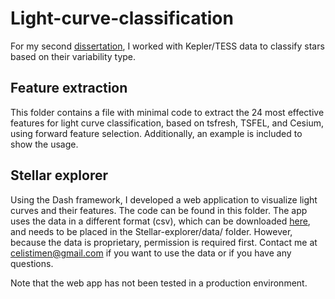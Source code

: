 # Light-curve-classification
For my second [dissertation](https://limo.libis.be/primo-explore/fulldisplay?docid=32LIBIS_ALMA_DS71255510430001471&context=L&vid=KULeuven&lang=en_US&search_scope=ALL_CONTENT&adaptor=Local%20Search%20Engine&tab=all_content_tab&query=any,contains,timen%20celis&offset=0), I worked with Kepler/TESS data to classify stars based on their variability type. 

## Feature extraction
This folder contains a file with minimal code to extract the 24 most effective features for light curve classification, based on tsfresh, TSFEL, and Cesium, using forward feature selection. Additionally, an example is included to show the usage.

## Stellar explorer
Using the Dash framework, I developed a web application to visualize light curves and their features. The code can be found in this folder.
The app uses the data in a different format (csv), which can be downloaded [here](https://drive.google.com/file/d/1GBpZpAPH_u5mWztzTYrxCTVElWcLn1Ah/view?usp=sharing), and needs to be placed in the Stellar-explorer/data/ folder. However, because the data is proprietary, permission is required first. Contact me at celistimen@gmail.com if you want to use the data or if you have any questions.

Note that the web app has not been tested in a production environment.
